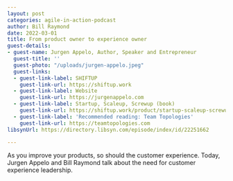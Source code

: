 ```yaml
---
layout: post
categories: agile-in-action-podcast
author: Bill Raymond
date: 2022-03-01
title: From product owner to experience owner
guest-details:
- guest-name: Jurgen Appelo, Author, Speaker and Entrepreneur
  guest-title: ''
  guest-photo: "/uploads/jurgen-appelo.jpeg"
  guest-links:
  - guest-link-label: SHIFTUP
    guest-link-url: https://shiftup.work
  - guest-link-label: Website
    guest-link-url: https://jurgenappelo.com
  - guest-link-label: Startup, Scaleup, Screwup (book)
    guest-link-url: https://shiftup.work/product/startup-scaleup-screwup-book/
  - guest-link-label: 'Recommended reading: Team Topologies'
    guest-link-url: https://teamtopologies.com
libsynUrl: https://directory.libsyn.com/episode/index/id/22251662

---
```

As you improve your products, so should the customer experience. Today, Jurgen Appelo and Bill Raymond talk about the need for customer experience leadership.